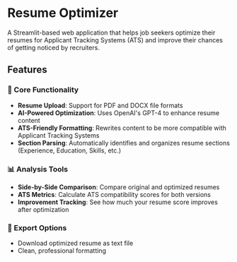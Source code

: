 # Resume Optimizer

A Streamlit-based web application that helps job seekers optimize their resumes for Applicant Tracking Systems (ATS) and improve their chances of getting noticed by recruiters.

## Features

### 🔧 Core Functionality
- **Resume Upload**: Support for PDF and DOCX file formats
- **AI-Powered Optimization**: Uses OpenAI's GPT-4 to enhance resume content
- **ATS-Friendly Formatting**: Rewrites content to be more compatible with Applicant Tracking Systems
- **Section Parsing**: Automatically identifies and organizes resume sections (Experience, Education, Skills, etc.)

### 📊 Analysis Tools
- **Side-by-Side Comparison**: Compare original and optimized resumes
- **ATS Metrics**: Calculate ATS compatibility scores for both versions
- **Improvement Tracking**: See how much your resume score improves after optimization

### 💾 Export Options
- Download optimized resume as text file
- Clean, professional formatting
